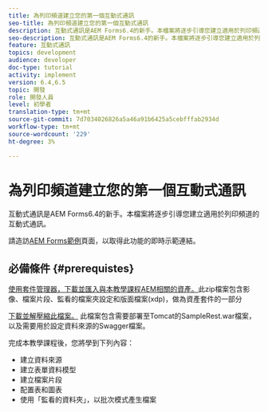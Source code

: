 ```yaml
---
title: 為列印頻道建立您的第一個互動式通訊
seo-title: 為列印頻道建立您的第一個互動式通訊
description: 互動式通訊是AEM Forms6.4的新手。本檔案將逐步引導您建立適用於列印頻道的互動式通訊。
seo-description: 互動式通訊是AEM Forms6.4的新手。本檔案將逐步引導您建立適用於列印頻道的互動式通訊。
feature: 互動式通訊
topics: development
audience: developer
doc-type: tutorial
activity: implement
version: 6.4,6.5
topic: 開發
role: 開發人員
level: 初學者
translation-type: tm+mt
source-git-commit: 7d7034026826a5a46a91b6425a5cebfffab2934d
workflow-type: tm+mt
source-wordcount: '229'
ht-degree: 3%

---
```



# 為列印頻道建立您的第一個互動式通訊

互動式通訊是AEM Forms6.4的新手。本檔案將逐步引導您建立適用於列印頻道的互動式通訊。

請造訪[AEM Forms範例](https://forms.enablementadobe.com/content/samples/samples.html?query=0)頁面，以取得此功能的即時示範連結。

## 必備條件 {#prerequistes}

[使用套件管理器，下載並匯入與本教學課程AEM相關的資產。](assets/gettingstartedassets.zip)此zip檔案包含影像、檔案片段、監看的檔案夾設定和版面檔案(xdp)，做為資產套件的一部分

[下載並解壓縮此檔案。](assets/warfileandswaggerfile.zip) 此檔案包含需要部署至Tomcat的SampleRest.war檔案，以及需要用於設定資料來源的Swagger檔案。

完成本教學課程後，您將學到下列內容：

* 建立資料來源
* 建立表單資料模型
* 建立檔案片段
* 配置表和圖表
* 使用「監看的資料夾」，以批次模式產生檔案

